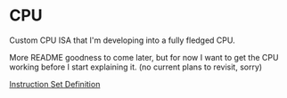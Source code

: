 # CPU
Custom CPU ISA that I'm developing into a fully fledged CPU.


More README goodness to come later, but for now I want to get the CPU working before I start explaining it. (no current plans to revisit, sorry)

[Instruction Set Definition](https://docs.google.com/spreadsheets/d/1Uw6SqPjfGWe_ZWV6-WnaSToV_PTMQPkTHm9e-lCLFDY/edit?usp=sharing)
